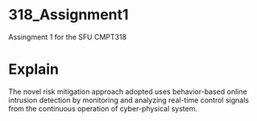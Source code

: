 # 318_Assignment1
Assingment 1 for the SFU CMPT318
# Explain
The novel risk mitigation approach adopted uses behavior-based online intrusion detection by monitoring and analyzing real-time control signals from the continuous operation of cyber-physical system.
